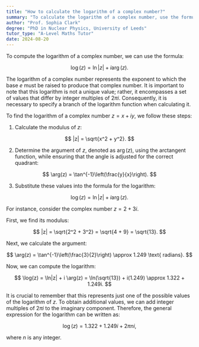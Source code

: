 ```yaml
---
title: "How to calculate the logarithm of a complex number?"
summary: "To calculate the logarithm of a complex number, use the formula log(z) = ln|z| + i arg(z)."
author: "Prof. Sophia Clark"
degree: "PhD in Nuclear Physics, University of Leeds"
tutor_type: "A-Level Maths Tutor"
date: 2024-08-20
---
```


To compute the logarithm of a complex number, we can use the formula:

$$
\log(z) = \ln|z| + i \arg(z).
$$

The logarithm of a complex number represents the exponent to which the base $e$ must be raised to produce that complex number. It is important to note that this logarithm is not a unique value; rather, it encompasses a set of values that differ by integer multiples of $2\pi i$. Consequently, it is necessary to specify a branch of the logarithm function when calculating it.

To find the logarithm of a complex number $z = x + iy$, we follow these steps:

1. Calculate the modulus of $z$:

$$
|z| = \sqrt{x^2 + y^2}.
$$

2. Determine the argument of $z$, denoted as $\arg(z)$, using the arctangent function, while ensuring that the angle is adjusted for the correct quadrant:

$$
\arg(z) = \tan^{-1}\left(\frac{y}{x}\right).
$$

3. Substitute these values into the formula for the logarithm:

$$
\log(z) = \ln|z| + i \arg(z).
$$

For instance, consider the complex number $z = 2 + 3i$. 

First, we find its modulus:

$$
|z| = \sqrt{2^2 + 3^2} = \sqrt{4 + 9} = \sqrt{13}.
$$

Next, we calculate the argument:

$$
\arg(z) = \tan^{-1}\left(\frac{3}{2}\right) \approx 1.249 \text{ radians}.
$$

Now, we can compute the logarithm:

$$
\log(z) = \ln|z| + i \arg(z) = \ln(\sqrt{13}) + i(1.249) \approx 1.322 + 1.249i.
$$

It is crucial to remember that this represents just one of the possible values of the logarithm of $z$. To obtain additional values, we can add integer multiples of $2\pi i$ to the imaginary component. Therefore, the general expression for the logarithm can be written as:

$$
\log(z) = 1.322 + 1.249i + 2\pi ni,
$$

where $n$ is any integer.
    